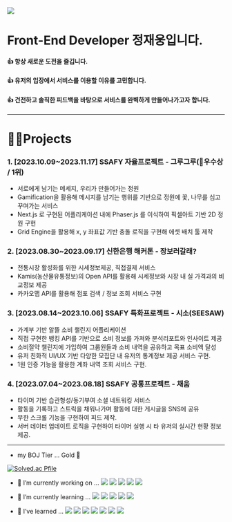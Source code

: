 <!-- ![header](https://capsule-render.vercel.app/api?type=${waving}&color=auto&height=${200}&section=header&text=${Hello GitHub! 👋}&fontSize=${50}&animation=${twinkling}) -->
<img src="https://capsule-render.vercel.app/api?type=waving&color=auto&height=200&section=header&text=JAEWOONG%20JEONG%20👋&fontSize=50" />

# Front-End Developer 정재웅입니다.
#### 👍 항상 새로운 도전을 즐깁니다.
#### 👍 유저의 입장에서 서비스를 이용할 이유를 고민합니다.
#### 👍 건전하고 솔직한 피드백을 바탕으로 서비스를 완벽하게 만들어나가고자 합니다.
***

# 🧑‍💻Projects
### 1. [2023.10.09~2023.11.17] SSAFY 자율프로젝트 - 그루그루(👑우수상 / 1위)
  - 서로에게 남기는 메세지, 우리가 만들어가는 정원
  - Gamification을 활용해 메시지를 남기는 행위를 기반으로 정원에 꽃, 나무를 심고 꾸며가는 서비스
  -  Next.js 로 구현된 어플리케이션 내에 Phaser.js 를 이식하여 픽셀아트 기반 2D 정원 구현
  -  Grid Engine을 활용해 x, y 좌표값 기반 충돌 로직을 구현해 에셋 배치 툴 제작
   
### 2. [2023.08.30~2023.09.17] 신한은행 해커톤 - 장보러갈래?
  - 전통시장 활성화를 위한 시세정보제공, 직접결제 서비스
  - Kamis(농산물유통정보)의 Open API를 활용해 시세정보와 시장 내 실 가격과의 비교정보 제공
  - 카카오맵 API를 활용해 점포 검색 / 정보 조회 서비스 구현

### 3. [2023.08.14~2023.10.06] SSAFY 특화프로젝트 - 시소(SEESAW)
  - 가계부 기반 알뜰 소비 챌린지 어플리케이션
  - 직접 구현한 뱅킹 API를 기반으로 소비 정보를 가져와 분석리포트와 인사이트 제공
  - 소비절약 챌린지에 가입하여 그룹원들과 소비 내역을 공유하고 목표 소비액 달성
  - 유저 친화적 UI/UX 기반 다양한 모집단 내 유저의 통계정보 제공 서비스 구현.
  - 1원 인증 기능을 활용한 계좌 내역 조회 서비스 구현. 
 
### 4. [2023.07.04~2023.08.18] SSAFY 공통프로젝트 - 채움
  - 타이머 기반 습관형성/동기부여 소셜 네트워킹 서비스
  - 활동을 기록하고 스트릭을 채워나가며 활동에 대한 게시글을 SNS에 공유
  - 무한 스크롤 기능을 구현하여 피드 제작.
  - 서버 데이터 업데이트 로직을 구현하여 타이머 실행 시 타 유저의 실시간 현황 정보 제공. 

***

- my BOJ Tier ... Gold 🏅

[![Solved.ac Pfile](http://mazassumnida.wtf/api/v2/generate_badge?boj=jjwoong1733)](https://solved.ac/jjwoong1733)

- 🔭 I’m currently working on ... <img src="https://img.shields.io/badge/Next.js-000000?style=flat&logo=Next.js&logoColor=white"/> <img src="https://img.shields.io/badge/Phaser.js-1EB4D4?style=flat&logo=Phaser.js&logoColor=white"/> <img src="https://img.shields.io/badge/TypeScript-3178C6?style=flat&logo=TypeScript&logoColor=white"/>  <img src="https://img.shields.io/badge/ReactQuery-FF4154?style=flat&logo=ReactQuery&logoColor=white"/> <img src="https://img.shields.io/badge/Zustand-FF9E0F?style=flat&logo=Zustand&logoColor=white"/>  

- 🌱 I’m currently learning ... <img src="https://img.shields.io/badge/Next.js-000000?style=flat&logo=Next.js&logoColor=white"/> <img src="https://img.shields.io/badge/Phaser.js-1EB4D4?style=flat&logo=Phaser.js&logoColor=white"/> <img src="https://img.shields.io/badge/TypeScript-3178C6?style=flat&logo=TypeScript&logoColor=white"/>  <img src="https://img.shields.io/badge/ReactQuery-FF4154?style=flat&logo=ReactQuery&logoColor=white"/> <img src="https://img.shields.io/badge/Zustand-FF9E0F?style=flat&logo=Zustand&logoColor=white"/> 
- 🌱 I’ve learned ... <img src="https://img.shields.io/badge/JavaScript-F7DF1E?style=flat&logo=JavaScript&logoColor=white"/> <img src="https://img.shields.io/badge/React-61DAFB?style=flat&logo=React&logoColor=white"/> <img src="https://img.shields.io/badge/Vue.js-4FC08D?style=flat&logo=Vue.js&logoColor=white"/> <img src="https://img.shields.io/badge/Redux-764ABC?style=flat&logo=Redux&logoColor=white"/> <img src="https://img.shields.io/badge/EclipseIDE-2C2255?style=flat&logo=EclipseIDE&logoColor=white"/>  <img src="https://img.shields.io/badge/Spring-6DB33F?style=flat&logo=Spring&logoColor=white"/> <img src="https://img.shields.io/badge/SpringBoot-6DB33F?style=flat&logo=SpringBoot&logoColor=white"/>

<!--
**chachapapa/chachapapa** is a ✨ _special_ ✨ repository because its `README.md` (this file) appears on your GitHub profile.

Here are some ideas to get you started:



- 👯 I’m looking to collaborate on ...
- 🤔 I’m looking for help with ...
- 💬 Ask me about ...
- 📫 How to reach me: ...
- 😄 Pronouns: ...
- ⚡ Fun fact: ...
-->
